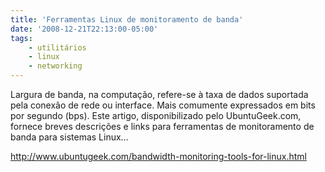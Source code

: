```yaml
---
title: 'Ferramentas Linux de monitoramento de banda'
date: '2008-12-21T22:13:00-05:00'
tags:
    - utilitários
    - linux
    - networking
---
```


Largura de banda, na computação, refere-se à taxa de dados suportada pela conexão de rede ou interface. Mais comumente expressados em bits por segundo (bps). Este artigo, disponibilizado pelo UbuntuGeek.com, fornece breves descrições e links para ferramentas de monitoramento de banda para sistemas Linux…

<http://www.ubuntugeek.com/bandwidth-monitoring-tools-for-linux.html>
